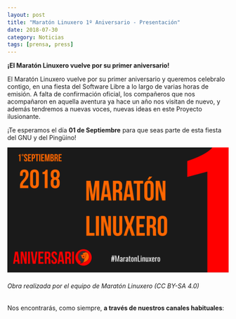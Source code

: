 ```yaml
---
layout: post
title: "Maratón Linuxero 1º Aniversario - Presentación"
date: 2018-07-30
category: Noticias
tags: [prensa, press]
---
```


**¡El Maratón Linuxero vuelve por su primer aniversario!**

El Maratón Linuxero vuelve por su primer aniversario y queremos celebralo contigo, en una fiesta del Software Libre a lo largo de varias horas de emisión. A falta de confirmación oficial, los compañeros que nos acompañaron en aquella aventura ya hace un año nos visitan de nuevo, y además tendremos a nuevas voces, nuevas ideas en este Proyecto ilusionante.

¡Te esperamos el día **01 de Septiembre** para que seas parte de esta fiesta del GNU y del Pingüino!


![#Prensa](/media/06_MARATON1Aniversario/CarteleriaRitxi1_1920x1080.png)
###### Obra realizada por el equipo de Maratón Linuxero (CC BY-SA 4.0)


Nos encontrarás, como siempre, **a través de nuestros canales habituales**: